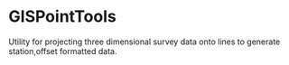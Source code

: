 # GISPointTools
Utility for projecting three dimensional survey data onto lines to generate station,offset formatted data.
